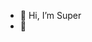 - 👋 Hi, I’m Super
- 👀
<!---
superlaying/superlaying is a ✨ special ✨ repository because its `README.md` (this file) appears on your GitHub profile.
You can click the Preview link to take a look at your changes.
--->
